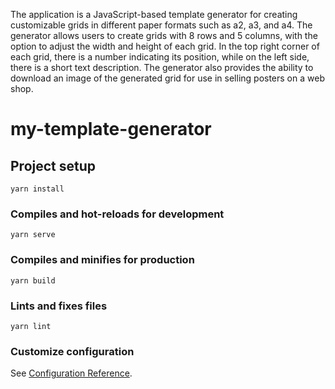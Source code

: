 The application is a JavaScript-based template generator for creating customizable grids in different paper formats such as a2, a3, and a4. The generator allows users to create grids with 8 rows and 5 columns, with the option to adjust the width and height of each grid. In the top right corner of each grid, there is a number indicating its position, while on the left side, there is a short text description. The generator also provides the ability to download an image of the generated grid for use in selling posters on a web shop.

# my-template-generator

## Project setup
```
yarn install
```

### Compiles and hot-reloads for development
```
yarn serve
```

### Compiles and minifies for production
```
yarn build
```

### Lints and fixes files
```
yarn lint
```

### Customize configuration
See [Configuration Reference](https://cli.vuejs.org/config/).
